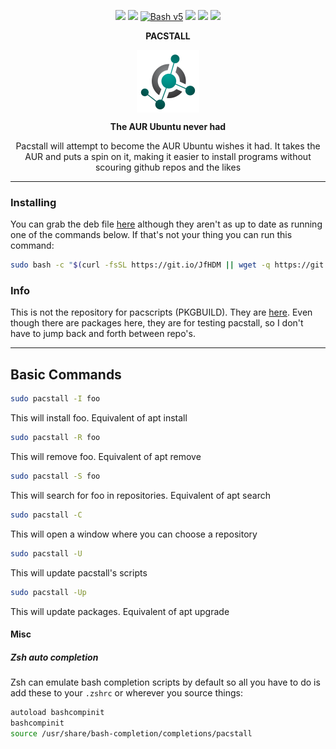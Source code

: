 <p align="center">
<a href="https://choosealicense.com/licenses/gpl-3.0/"><img src="https://img.shields.io/badge/license-GPL-blue.svg?style=flat-square&logo"></a>
<a href="https://github.com/pacstall/pacstall/releases/latest"><img src="https://img.shields.io/github/v/release/pacstall/pacstall?color=red&style=flat-square"></a>
<a href="https://www.gnu.org/software/bash/"><img src="https://img.shields.io/badge/bash-v5-brightgreen?style=flat-square&logo" alt="Bash v5"></a>
  <a href="https://github.com/pacstall/pacstall/issues"><img src="https://img.shields.io/github/issues/pacstall/pacstall?style=flat-square"></a>
<a href="https://github.com/pacstall/pacstall/actions?query=workflow%3A%22test+install+script%22"><img src="https://img.shields.io/github/workflow/status/pacstall/pacstall/test%20install%20script?style=flat-square"></a>
<a href="https://discord.gg/yzrjXJV6K8"><img src="https://img.shields.io/discord/839818021207801878?style=flat-square"></a>
</p>

<p align="center"><b>PACSTALL</b></p>
<p align="center">
<a href="https://github.com/pacstall/pacstall"><img align="center" src="website-images/pacstall.png" alt="Pacstall Logo"></a>
</p>
<p align="center"><b>The AUR Ubuntu never had</b></p>

<p align="center">Pacstall will attempt to become the AUR Ubuntu wishes it had. It takes the AUR and puts a spin on it, making it easier to install programs without scouring github repos and the likes</p>
</p>

---

### Installing

You can grab the deb file [here](https://github.com/pacstall/pacstall/releases/latest) although they aren't as up to date as running one of the commands below. If that's not your thing you can run this command:
```bash
sudo bash -c "$(curl -fsSL https://git.io/JfHDM || wget -q https://git.io/JfHDM -O -)"
```
### Info
This is not the repository for pacscripts (PKGBUILD). They are [here](https://github.com/pacstall/pacstall-programs). Even though there are packages here, they are for testing pacstall, so I don't have to jump back and forth between repo's.


---

## Basic Commands

```bash
sudo pacstall -I foo
``` 
This will install foo. Equivalent of apt install

```bash
sudo pacstall -R foo
```
This will remove foo. Equivalent of apt remove

```bash
sudo pacstall -S foo
```
This will search for foo in repositories. Equivalent of apt search

```bash
sudo pacstall -C
```
This will open a window where you can choose a repository

```bash
sudo pacstall -U
```
This will update pacstall's scripts

```bash
sudo pacstall -Up
```

This will update packages. Equivalent of apt upgrade


#### Misc
##### Zsh auto completion
Zsh can emulate bash completion scripts by default so all you have to do is add these to your `.zshrc` or wherever you source things:
```bash
autoload bashcompinit
bashcompinit
source /usr/share/bash-completion/completions/pacstall
```
